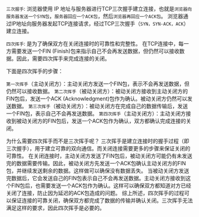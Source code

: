`三次握手`:
浏览器使用 IP 地址与服务器进行TCP三次握手建立连接，也就是`浏览器向服务器发送一个SYN包`，`服务器回应一个ACK包`，然后`浏览器再回应一个ACK包`。
浏览器通过IP地址向服务器发起TCP连接请求，经过TCP三次握手（`SYN，SYN-ACK，ACK`）建立连接。

`四次挥手`:
是为了确保双方在关闭连接时的可靠性和完整性。
在TCP连接中，每一方需要发送一个FIN (Finish)包来指示自己不会再发送数据，但仍然可以接收数据。因此，需要四次挥手来完成连接的关闭。

下面是四次挥手的步骤：

`第一次挥手`（主动关闭方）：主动关闭方发送一个FIN包，表示不会再发送数据，但仍然可以接收数据。
`第二次挥手`（被动关闭方）：被动关闭方接收到主动关闭方的FIN包后，发送一个ACK (Acknowledgment)包作为确认。被动关闭方仍然可以发送数据。
`第三次挥手`（被动关闭方）：被动关闭方在完成自己的数据传输后，发送一个FIN包，表示自己不会再发送数据。
`第四次挥手`（主动关闭方）：主动关闭方接收到被动关闭方的FIN包后，发送一个ACK包作为确认，双方都确认完成连接的关闭。

为什么需要四次挥手而不是三次挥手呢？
三次挥手是建立连接时的握手过程（即三次握手），用于建立可靠的双向通信。而关闭连接需要更多的步骤来保证关闭的可靠性。
在关闭连接时，主动关闭方发送了FIN包后，被动关闭方可能仍有未发送完的数据需要传输。因此，被动关闭方先发送一个ACK包确认主动关闭方的FIN包，并继续发送剩余的数据。这样做可以确保没有数据丢失。
当被动关闭方发送完数据后，它会发送自己的FIN包表示自己不会再发送数据。主动关闭方接收到这个FIN包后，也需要发送一个ACK包作为确认。这样可以确保双方都知道对方已经关闭了连接，防止因为延迟的ACK包造成的问题。
综上所述，四次挥手的过程可以保证连接的可靠关闭，确保双方都完成了数据的传输并确认关闭。三次挥手无法满足这样的要求，因此四次挥手是必要的。